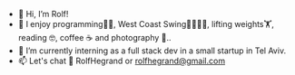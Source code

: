 - 👋 Hi, I’m Rolf!
- 👀 I enjoy programming👨‍💻, West Coast Swing💃🏻🕺🏿, lifting weights🏋, reading 🤓, coffee ☕️ and photography 📸..
- 🌱 I’m currently interning as a full stack dev in a small startup in Tel Aviv.
- 📫 Let's chat 🐧 RolfHegrand or rolfhegrand@gmail.com
